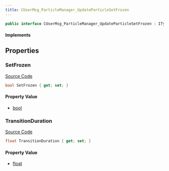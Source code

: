 ```yaml
---
title: CUserMsg_ParticleManager_UpdateParticleSetFrozen
---
```


```csharp
public interface CUserMsg_ParticleManager_UpdateParticleSetFrozen : ITypedProtobuf<CUserMsg_ParticleManager_UpdateParticleSetFrozen>, INativeHandle
```

#### Implements

## Properties

### SetFrozen

[Source Code](https://github.com/swiftly-solution/swiftlys2/blob/beta/managed/src/SwiftlyS2.Generated/Protobufs/Interfaces/CUserMsg_ParticleManager_UpdateParticleSetFrozen.cs#L13)

```csharp
bool SetFrozen { get; set; }
```

#### Property Value

- [bool](https://learn.microsoft.com/dotnet/api/system.boolean)

### TransitionDuration

[Source Code](https://github.com/swiftly-solution/swiftlys2/blob/beta/managed/src/SwiftlyS2.Generated/Protobufs/Interfaces/CUserMsg_ParticleManager_UpdateParticleSetFrozen.cs#L16)

```csharp
float TransitionDuration { get; set; }
```

#### Property Value

- [float](https://learn.microsoft.com/dotnet/api/system.single)

